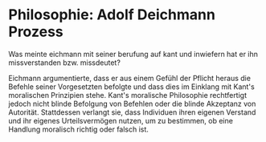 # Philosophie: Adolf Deichmann Prozess

Was meinte eichmann mit seiner berufung auf kant und inwiefern hat er ihn missverstanden bzw. missdeutet?

Eichmann argumentierte, dass er aus einem Gefühl der Pflicht heraus die Befehle seiner Vorgesetzten befolgte und dass dies im Einklang mit Kant's moralischen Prinzipien stehe. Kant's moralische Philosophie rechtfertigt jedoch nicht blinde Befolgung von Befehlen oder die blinde Akzeptanz von Autorität. Stattdessen verlangt sie, dass Individuen ihren eigenen Verstand und ihr eigenes Urteilsvermögen nutzen, um zu bestimmen, ob eine Handlung moralisch richtig oder falsch ist.